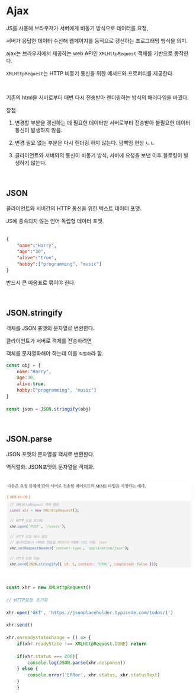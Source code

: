 # Ajax

JS를 사용해 브라우저가 서버에게 비동기 방식으로 데이터를 요청,

서버가 응답한 데이터 수신해 웹페이지를 동적으로 갱신하는 프로그래밍 방식을 의미.

ajax는 브라우저에서 제공하는 web API인 `XMLHttpRequest` 객체를 기반으로 동작한다.

`XMLHttpRequest`는 HTTP 비동기 통신을 위한 메서드와 프로퍼티를 제공한다.

<br>

기존의 html을 서버로부터 매번 다시 전송받아 렌더링하는 방식의 패러다임을 바꿨다.

장점 
 
1. 변경할 부분을 갱신하는 데 필요한 데이터만 서버로부터 전송받아 불필요한 데이터 통신이 발생하지 않음.

2. 변경 필요 없는 부분은 다시 렌더링 하지 않는다. 깜빡임 현상 ㄴㄴ

3. 클라이언트와 서버와의 통신이 비동기 방식, 서버에 요청을 보낸 이후 블로킹이 발생하지 않는다.

<br>

## JSON

클라이언트와 서버간의 HTTP 통신을 위한 텍스트 데이터 포맷.

JS에 종속되지 않는 언어 독립형 데이터 포맷.

```json

{
    "name":"Harry",
    "age":"30",
    "alive":"true",
    "hobby":["programming", "music"]
}
```

반드시 큰 따옴표로 묶어야 한다.

<br>

## JSON.stringify

객체를 JSON 포맷의 문자열로 변환한다.

클라이언트가 서버로 객체를 전송하려면

객체를 문자열화해야 하는데 이를 `직렬화`라 함.

```js
const obj = {
    name:"Harry",
    age:30,
    alive:true,
    hobby:["programming", "music"]
}

const json = JSON.stringify(obj)
```

<br>

## JSON.parse

JSON 포맷의 문자열을 객체로 변환한다.

역직렬화. JSON포맷의 문자열을 객체화.

<br>

<img src="../../image/deepdive/mime.png" width="500" >

```js

const xhr = new XMLHttpRequest()

// HTTP요청 초기화

xhr.open('GET', 'https://jsonplaceholder.typicode.com/todos/1')

xhr.send()

xhr.onreadystatechange = () => {
    if(xhr.readyState !== XMLHttpRequest.DONE) return
    
    if(xhr.status === 200){
        console.log(JSON.parse(xhr.response))
    } else {
        console.error('ERRor', xhr.status, xhr.statusText)
    }
    }
```